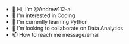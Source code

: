 - 👋 Hi, I’m @Andrew112-ai
- 👀 I’m interested in Coding
- 🌱 I’m currently learning Python
- 💞️ I’m looking to collaborate on Data Analytics
- 📫 How to reach me message/email

<!---
Andrew112-ai/Andrew112-ai is a ✨ special ✨ repository because its `README.md` (this file) appears on your GitHub profile.
You can click the Preview link to take a look at your changes.
--->
